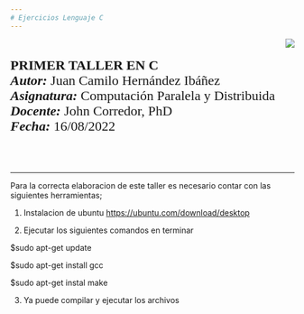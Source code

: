 ```yaml
---
# Ejercicios Lenguaje C
---
```

<div> 
<img src="https://res-5.cloudinary.com/crunchbase-production/image/upload/c_lpad,h_256,w_256,f_auto,q_auto:eco/v1455514364/pim02bzqvgz0hibsra41.png" align="right"><br><br><FONT FACE="times new roman" SIZE=5>
<b>PRIMER TALLER EN C </b> <br>
<i><b>Autor:</b></i> Juan Camilo Hernández Ibáñez<br>
<i><b>Asignatura:</b></i> Computación Paralela y Distribuida <br>
<i><b>Docente:</b></i> John Corredor, PhD <br>
 <i><b>Fecha:</b></i> 16/08/2022
<br><br><br>
</FONT>
</div>


---

Para la correcta elaboracion de este taller es necesario contar con las siguientes herramientas;

1. Instalacion de ubuntu
https://ubuntu.com/download/desktop

2. Ejecutar los siguientes comandos en terminar

$sudo apt-get update

$sudo apt-get install gcc

$sudo apt-get instal make

3. Ya puede compilar y ejecutar los archivos

